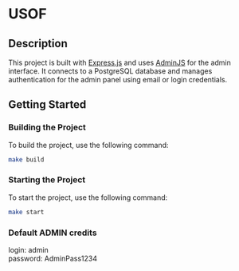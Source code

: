 # USOF

## Description
This project is built with [Express.js](https://expressjs.com/) and uses [AdminJS](https://adminjs.co/) for the admin interface. It connects to a PostgreSQL database and manages authentication for the admin panel using email or login credentials.

## Getting Started

### Building the Project

To build the project, use the following command:
```bash
make build
```

### Starting the Project

To start the project, use the following command:
```bash
make start
```

### Default ADMIN credits
login: admin
<br>
password: AdminPass1234

